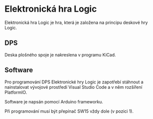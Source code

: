 # Elektronická hra Logic

Elektronická hra Logic je hra, která je založena na principu deskové hry Logic.

## DPS

Deska plošného spoje je nakreslena v programu KiCad. 

## Software

Pro programování DPS Elektronické hry Logic je zapotřebí stáhnout a nainstalovat vývojové prostředí Visual Studio Code a v něm rozšíření PlatformIO. 

Software je napsán pomocí Arduino frameworku.

Při programování musí být přepínač SW15 vždy dole (v pozici 1). 

